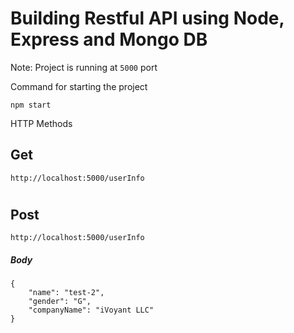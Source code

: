 # Building Restful API using Node, Express and Mongo DB

Note: Project is running at `5000` port

Command for starting the project

```
npm start
```

HTTP Methods<br>

## Get

```
http://localhost:5000/userInfo
```

#

## Post

```
http://localhost:5000/userInfo
```

##### Body

```
{
	"name": "test-2",
	"gender": "G",
	"companyName": "iVoyant LLC"
}
```

#
